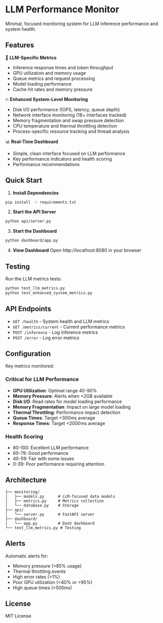 # LLM Performance Monitor

Minimal, focused monitoring system for LLM inference performance and system health.

## Features

🧠 **LLM-Specific Metrics**
- Inference response times and token throughput
- GPU utilization and memory usage
- Queue metrics and request processing
- Model loading performance
- Cache hit rates and memory pressure

🔥 **Enhanced System-Level Monitoring**
- Disk I/O performance (IOPS, latency, queue depth)
- Network interface monitoring (18+ interfaces tracked)
- Memory fragmentation and swap pressure detection
- CPU temperature and thermal throttling detection
- Process-specific resource tracking and thread analysis

📊 **Real-Time Dashboard**
- Simple, clean interface focused on LLM performance
- Key performance indicators and health scoring
- Performance recommendations

## Quick Start

1. **Install Dependencies**
```bash
pip install -r requirements.txt
```

2. **Start the API Server**
```bash
python api/server.py
```

3. **Start the Dashboard**
```bash
python dashboard/app.py
```

4. **View Dashboard**
Open http://localhost:8080 in your browser

## Testing

Run the LLM metrics tests:
```bash
python test_llm_metrics.py
python test_enhanced_system_metrics.py
```

## API Endpoints

- `GET /health` - System health and LLM metrics
- `GET /metrics/current` - Current performance metrics
- `POST /inference` - Log inference metrics
- `POST /error` - Log error metrics

## Configuration

Key metrics monitored:

### Critical for LLM Performance
- **GPU Utilization**: Optimal range 40-90%
- **Memory Pressure**: Alerts when <2GB available
- **Disk I/O**: Read rates for model loading performance
- **Memory Fragmentation**: Impact on large model loading
- **Thermal Throttling**: Performance impact detection
- **Queue Times**: Target <300ms average
- **Response Times**: Target <2000ms average

### Health Scoring
- 80-100: Excellent LLM performance
- 60-79: Good performance
- 40-59: Fair with some issues
- 0-39: Poor performance requiring attention

## Architecture

```
├── monitoring/
│   ├── models.py      # LLM-focused data models
│   ├── metrics.py     # Metrics collection
│   └── database.py    # Storage
├── api/
│   └── server.py      # FastAPI server
├── dashboard/
│   └── app.py         # Dash dashboard
└── test_llm_metrics.py # Testing
```

## Alerts

Automatic alerts for:
- Memory pressure (>85% usage)
- Thermal throttling events
- High error rates (>1%)
- Poor GPU utilization (<40% or >95%)
- High queue times (>500ms)

## License

MIT License
